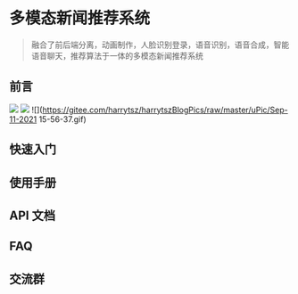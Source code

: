 # 多模态新闻推荐系统

> 融合了前后端分离，动画制作，人脸识别登录，语音识别，语音合成，智能语音聊天，推荐算法于一体的多模态新闻推荐系统

## 前言

![](https://pic.imgdb.cn/item/613c57c844eaada739ac3bd9.jpg)
![](https://pic.imgdb.cn/item/613c59a544eaada739aff61c.jpg)
![](https://gitee.com/harrytsz/harrytszBlogPics/raw/master/uPic/Sep-11-2021 15-56-37.gif)

## 快速入门

## 使用手册

## API 文档

## FAQ

## 交流群
